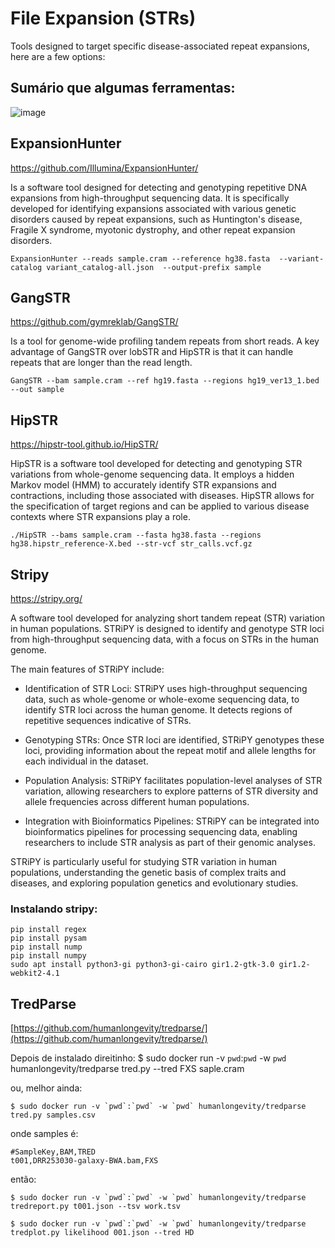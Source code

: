 # File Expansion (STRs)

Tools designed to target specific disease-associated repeat expansions, here are a few options:

## Sumário que algumas ferramentas:

![image](https://github.com/vergani/BioInfo/assets/35334365/8a43286d-6dac-4264-9578-6f2d746e8041)



## ExpansionHunter

https://github.com/Illumina/ExpansionHunter/

Is a software tool designed for detecting and genotyping repetitive DNA expansions from high-throughput sequencing data. It is specifically developed for identifying expansions associated with various genetic disorders caused by repeat expansions, such as Huntington's disease, Fragile X syndrome, myotonic dystrophy, and other repeat expansion disorders.

    ExpansionHunter --reads sample.cram --reference hg38.fasta  --variant-catalog variant_catalog-all.json  --output-prefix sample
    
        
    
## GangSTR 

https://github.com/gymreklab/GangSTR/

Is a tool for genome-wide profiling tandem repeats from short reads. A key advantage of GangSTR over lobSTR and HipSTR is that it can handle repeats that are longer than the read length. 

    GangSTR --bam sample.cram --ref hg19.fasta --regions hg19_ver13_1.bed --out sample




## HipSTR

https://hipstr-tool.github.io/HipSTR/

HipSTR is a software tool developed for detecting and genotyping STR variations from whole-genome sequencing data. It employs a hidden Markov model (HMM) to accurately identify STR expansions and contractions, including those associated with diseases. HipSTR allows for the specification of target regions and can be applied to various disease contexts where STR expansions play a role.

    ./HipSTR --bams sample.cram --fasta hg38.fasta --regions hg38.hipstr_reference-X.bed --str-vcf str_calls.vcf.gz





## Stripy

https://stripy.org/

A software tool developed for analyzing short tandem repeat (STR) variation in human populations. STRiPY is designed to identify and genotype STR loci from high-throughput sequencing data, with a focus on STRs in the human genome.

The main features of STRiPY include:

- Identification of STR Loci: STRiPY uses high-throughput sequencing data, such as whole-genome or whole-exome sequencing data, to identify STR loci across the human genome. It detects regions of repetitive sequences indicative of STRs.

- Genotyping STRs: Once STR loci are identified, STRiPY genotypes these loci, providing information about the repeat motif and allele lengths for each individual in the dataset.

- Population Analysis: STRiPY facilitates population-level analyses of STR variation, allowing researchers to explore patterns of STR diversity and allele frequencies across different human populations.

- Integration with Bioinformatics Pipelines: STRiPY can be integrated into bioinformatics pipelines for processing sequencing data, enabling researchers to include STR analysis as part of their genomic analyses.

STRiPY is particularly useful for studying STR variation in human populations, understanding the genetic basis of complex traits and diseases, and exploring population genetics and evolutionary studies.

### Instalando stripy:

    pip install regex
    pip install pysam
    pip install nump
    pip install numpy
    sudo apt install python3-gi python3-gi-cairo gir1.2-gtk-3.0 gir1.2-webkit2-4.1




## TredParse

[https://github.com/humanlongevity/tredparse/](https://github.com/humanlongevity/tredparse/)

Depois de instalado direitinho:
    $ sudo docker run -v `pwd`:`pwd` -w `pwd` humanlongevity/tredparse tred.py --tred FXS saple.cram

ou, melhor ainda:

    $ sudo docker run -v `pwd`:`pwd` -w `pwd` humanlongevity/tredparse tred.py samples.csv


onde samples é:

    #SampleKey,BAM,TRED
    t001,DRR253030-galaxy-BWA.bam,FXS

então:

    $ sudo docker run -v `pwd`:`pwd` -w `pwd` humanlongevity/tredparse tredreport.py t001.json --tsv work.tsv

    $ sudo docker run -v `pwd`:`pwd` -w `pwd` humanlongevity/tredparse tredplot.py likelihood 001.json --tred HD

